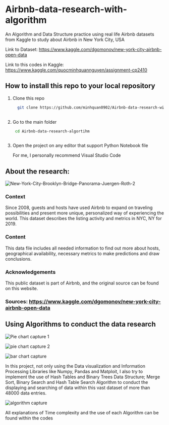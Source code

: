 # Airbnb-data-research-with-algorithm

An Algorithm and Data Structure practice using real life Airbnb datasets from Kaggle to study about Airbnb in New York City, USA

Link to Dataset: https://www.kaggle.com/dgomonov/new-york-city-airbnb-open-data

Link to this codes in Kaggle: https://www.kaggle.com/quocminhquannguyen/assignment-cp2410

## How to install this repo to your local repository
 1. Clone this repo
    ```sh
      git clone https://github.com/minhquan0902/Airbnb-data-research-with-algorithm.git
      
    ```
 2. Go to the main folder
     ```sh
      cd Airbnb-data-research-algortihm
      
    ```
 3. Open the project on any editor that support Python Notebook file
    
    For me, I personally recommend Visual Studio Code
 

## About the research:

![New-York-City-Brooklyn-Bridge-Panorama-Juergen-Roth-2](https://user-images.githubusercontent.com/58071533/119252493-2b179900-bbdf-11eb-830a-64e2ead8ee39.jpg)


### Context

Since 2008, guests and hosts have used Airbnb to expand on traveling possibilities and present more unique, personalized way of experiencing the world. This dataset describes the listing activity and metrics in NYC, NY for 2019.

### Content

This data file includes all needed information to find out more about hosts, geographical availability, necessary metrics to make predictions and draw conclusions.

### Acknowledgements

This public dataset is part of Airbnb, and the original source can be found on this website.

### Sources: https://www.kaggle.com/dgomonov/new-york-city-airbnb-open-data

## Using Algorithms to conduct the data research

![Pie chart capture 1](https://user-images.githubusercontent.com/58071533/119252624-e2141480-bbdf-11eb-80b1-18d7c4924100.JPG)


![pie chart capture 2](https://user-images.githubusercontent.com/58071533/119252638-f5bf7b00-bbdf-11eb-9c05-c3f02f4e2d18.JPG)

![bar chart capture](https://user-images.githubusercontent.com/58071533/119252658-0b34a500-bbe0-11eb-9bd7-4d244ba3695c.JPG)


In this project, not only using the Data visualization and Information Processing Libraries like Numpy, Pandas and Matploit, I also try to implement the use of Hash Tables and Binary Trees Data Structure; Merge Sort, Binary Search and Hash Table Search Algorithm to conduct the displaying and searching of data within this vast dataset of more than 48000 data entries.


![algorithm capture](https://user-images.githubusercontent.com/58071533/119252730-55b62180-bbe0-11eb-8837-9c19db3a288e.JPG)

All explanations of Time complexity and the use of each Algorithm can be found within the codes





 
